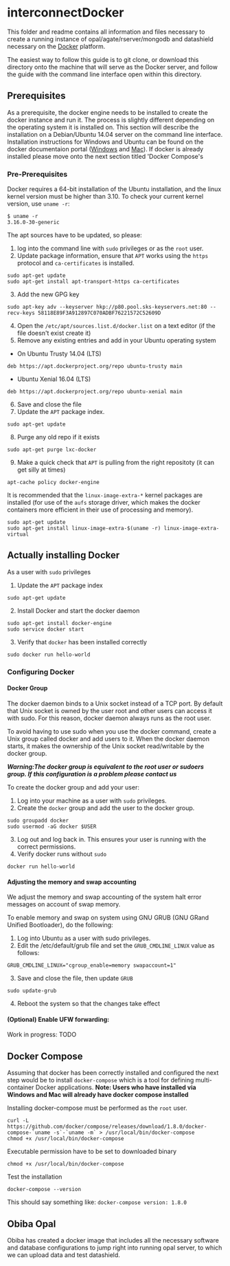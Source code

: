 # interconnectDocker
This folder and readme contains all information and files necessary to create a
running instance of opal/agate/rserver/mongodb and datashield necessary on the
[Docker](https://www.docker.com/) platform.

The easiest way to follow this guide is to git clone, or download this directory onto the machine
that will serve as the Docker server, and follow the guide with the command line interface
open within this directory.

## Prerequisites
As a prerequisite, the docker engine needs to be installed to create the docker
instance and run it. The process is slightly different depending on the
operating system it is installed on. This section will describe the installation on
a Debian/Ubuntu 14.04 server on the command line interface. Installation instructions for Windows and Ubuntu can be found on
the docker documentaion portal ([Windows](https://docs.docker.com/docker-for-windows/)
and [Mac](https://docs.docker.com/docker-for-mac/)). If docker is already installed please move onto the next
section titled 'Docker Compose's

### Pre-Prerequisites
Docker requires a 64-bit installation of the Ubuntu installation, and the linux kernel version must be higher than 3.10.
To check your current kernel version, use `uname -r`:

```
$ uname -r
3.16.0-30-generic
```

The apt sources have to be updated, so please:
1. log into the command line with `sudo` privileges or as the `root` user.
2. Update package information, ensure that `APT` works using the `https` protocol and `ca-certificates` is installed.
 ```
 sudo apt-get update
 sudo apt-get install apt-transport-https ca-certificates
 ```
3. Add the new GPG key
  ```
  sudo apt-key adv --keyserver hkp://p80.pool.sks-keyservers.net:80 --recv-keys 58118E89F3A912897C070ADBF76221572C52609D
  ```
4. Open the `/etc/apt/sources.list.d/docker.list` on a text editor (if the file doesn't exist create it)
5. Remove any existing entries and add in your Ubuntu operating system
  - On Ubuntu Trusty 14.04 (LTS)
  ```
  deb https://apt.dockerproject.org/repo ubuntu-trusty main
  ```
  - Ubuntu Xenial 16.04 (LTS)
  ```
  deb https://apt.dockerproject.org/repo ubuntu-xenial main
  ```
6. Save and close the file
7. Update the `APT` package index.
  ```
  sudo apt-get update
  ```
8. Purge any old repo if it exists
  ```
  sudo apt-get purge lxc-docker
  ```
9. Make a quick check that `APT` is pulling from the right repositoty (it can get silly at times)
  ```
  apt-cache policy docker-engine
  ```

It is recommended that the `linux-image-extra-*` kernel packages are installed (for use of the `aufs` storage driver, which makes the docker containers more efficient in their use of processing and memory).

```
sudo apt-get update
sudo apt-get install linux-image-extra-$(uname -r) linux-image-extra-virtual
```

## Actually installing Docker
As a user with `sudo` privileges
1. Update the `APT` package index
  ```
  sudo apt-get update
  ```
2. Install Docker and start the docker daemon
  ```
  sudo apt-get install docker-engine
  sudo service docker start
  ```
3. Verify that `docker` has been installed correctly
  ```
  sudo docker run hello-world
  ```

### Configuring Docker
#### Docker Group
The docker daemon binds to a Unix socket instead of a TCP port. By default that
Unix socket is owned by the user root and other users can access it with sudo.
For this reason, docker daemon always runs as the root user.

To avoid having to use sudo when you use the docker command, create a Unix group
called docker and add users to it. When the docker daemon starts, it makes the
ownership of the Unix socket read/writable by the docker group.

***Warning:The docker group is equivalent to the root user or sudoers group. If this configuration is a problem please contact us***

To create the docker group and add your user:
1. Log into your machine as a user with `sudo` privileges.
2. Create the `docker` group and add the user to the docker group.
  ```
  sudo groupadd docker
  sudo usermod -aG docker $USER
  ```
3. Log out and log back in. This ensures your user is running with the correct permissions.
4. Verify docker runs without `sudo`
  ```
  docker run hello-world
  ```

#### Adjusting the memory and swap accounting
We adjust the memory and swap accounting of the system halt error messages on account of swap memory.

To enable memory and swap on system using GNU GRUB (GNU GRand Unified Bootloader), do the following:

1. Log into Ubuntu as a user with sudo privileges.
2. Edit the /etc/default/grub file and set the `GRUB_CMDLINE_LINUX` value as follows:
  ```
  GRUB_CMDLINE_LINUX="cgroup_enable=memory swapaccount=1"
  ```
3. Save and close the file, then update `GRUB`
  ```
  sudo update-grub
  ```
4. Reboot the system so that the changes take effect

#### (Optional) Enable UFW forwarding:
Work in progress: TODO

## Docker Compose
Assuming that docker has been correctly installed and configured the next step would be to install `docker-compose`
which is a tool for defining multi-container Docker applications. **Note: Users who have installed via Windows and Mac will
already have docker compose installed**

Installing docker-compose must be performed as the `root` user.
```
curl -L https://github.com/docker/compose/releases/download/1.8.0/docker-compose-`uname -s`-`uname -m` > /usr/local/bin/docker-compose
chmod +x /usr/local/bin/docker-compose
```

Executable permission have to be set to downloaded binary
```
chmod +x /usr/local/bin/docker-compose
```

Test the installation
```
docker-compose --version
```

This should say something like: `docker-compose version: 1.8.0`

## Obiba Opal
Obiba has created a docker image that includes all the necessary software and database configurations to jump right into running
opal server, to which we can upload data and test datashield.
